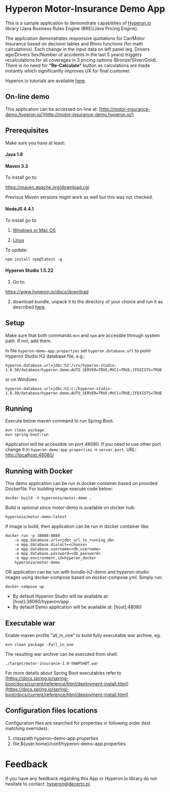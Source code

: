 # Hyperon Motor-Insurance Demo App

This is a sample application to demonstrate capabilities of [Hyperon.io](https://hyperon.io) library (Java Business Rules Engine (BRE)/Java Pricing Engine). 

The application demonstrates responsive quotations for Car/Motor Insurance based on decision tables and Rhino functions (for math calculations).
Each change in the input data on left panel (eg. Drivers age/Drivers Sex/Number of accidents in the last 5 years) triggers recalculations for 
all coverages in 3 pricing options (Bronze/Silver/Gold).
There is no need for **"Re-Calculate"** button as calculations are made instantly which significantly improves UX for final customer.  

Hyperon.io tutorials are available [here](https://www.hyperon.io/docs/tutorials).

## On-line demo

This application can be accessed on-line at: [http://motor-insurance-demo.hyperon.io/](http://motor-insurance-demo.hyperon.io/)

## Prerequisites

Make sure you have at least:

#### Java 1.8

#### Maven 3.3 

To install go to:

https://maven.apache.org/download.cgi

Previous Maven versions might work as well but this was not checked. 

#### NodeJS 4.4.1

To install go to:

1. [Windows or Mac OS](https://nodejs.org/en/download/current/)

2. [Linux](https://github.com/nodesource/distributions)

To update:
```text
npm install npm@latest -g
```

#### Hyperon Studio 1.5.22

1. Go to:

https://www.hyperon.io/docs/download
 
2. download bundle, unpack it to the directory of your choice and run it as described [here](https://www.hyperon.io/tutorial/installing-hyperon-studio). 

## Setup

Make sure that both commands ```mvn``` and ```npm``` are accesible through system path. If not, add them.

In file ```hyperon-demo-app.properties``` set ```hyperon.database.url``` to point Hyperon Studio H2 database file, e.g.:
```text
hyperon.database.url=jdbc:h2:/srv/hyperon-studio-1.6.50/database/hyperon.demo;AUTO_SERVER=TRUE;MVCC=TRUE;IFEXISTS=TRUE
```
or on Windows
```text
hyperon.database.url=jdbc:h2:c:/hyperon-studio-1.6.50/database/hyperon.demo;AUTO_SERVER=TRUE;MVCC=TRUE;IFEXISTS=TRUE
```

## Running

Execute below maven command to run Spring Boot.

```text
mvn clean package
mvn spring-boot:run
```

Application will be accessible on port 48080. If you need to use other port change it in ```hyperon-demo-app.properties``` -> ```server.port```.
URL: [http://localhost:48080/](http://localhost:48080/)

## Running with Docker
This demo application can be run in docker container based on provided Dockerfile.
For building image execute code below:
```text
docker build -t hyperonio/motor-demo .
```
Build is optional since motor-demo is available on docker hub:
```text
hyperonio/motor-demo:latest
```
If image is build, then application can be run in docker container like:
```text
docker run -p 38080:8080 
    -e mpp.database.url=<jdbc_url_to_running_db>
    -e mpp.database.dialect=<choose>
    -e mpp.database.username=<db_username>
    -e mpp.database.password=<db_password>
    -e mpp.environment.id=hyperon_docker
    hyperonio/motor-demo
```
OR application can be run with bundle-h2-demo and hyperon-studio images
using docker-compose based on docker-compose.yml. Simply run:
```text
docker-compose up
```
* By default Hyperon Studio will be available at: [host]:38080/hyperon/app
* By default Demo application will be available at: [host]:48080

## Executable war

Enable maven profile "all_in_one" to build fully executable war archive, eg.

```text
mvn clean package -Pall_in_one
```

The resulting war archive can be executed from shell:

```text
./target/motor-insurance-1.0-SNAPSHOT.war
```
For more details about Spring Boot executables refer to 
[https://docs.spring.io/spring-boot/docs/current/reference/html/deployment-install.html](https://docs.spring.io/spring-boot/docs/current/reference/html/deployment-install.html)

## Configuration files locations 

Configuration files are searched for properties in following order (last matching overrides):
1. classpath:hyperon-demo-app.properties 
2. file:${user.home}/conf/hyperon-demo-app.properties

# Feedback

If you have any feedback regarding this App or Hyperon.io library do not hesitate to contact: [hyperon@decerto.pl](mailto:hyperon@decerto.pl).